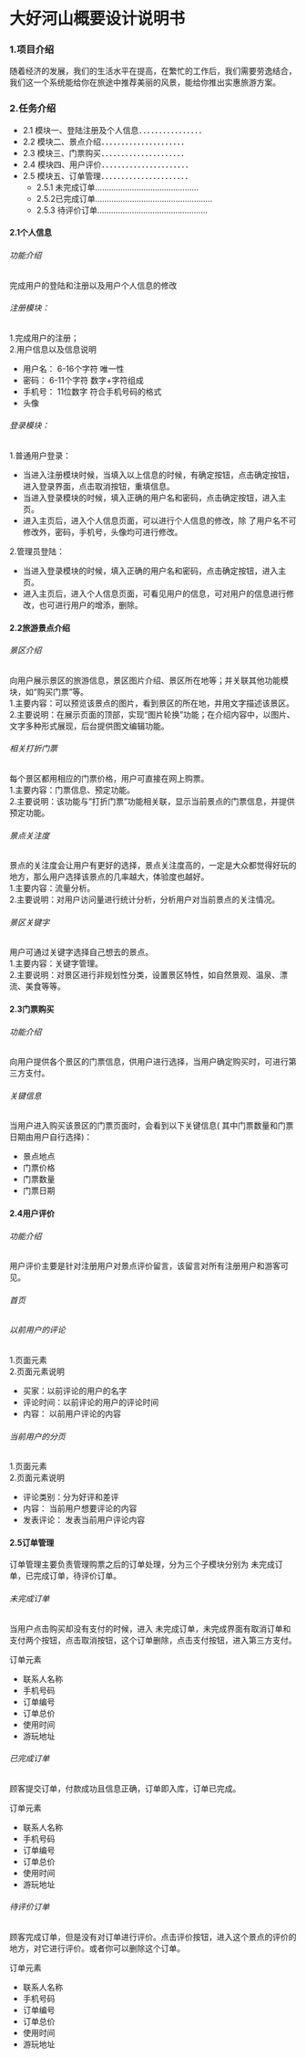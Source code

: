 # 大好河山概要设计说明书
### 1.项目介绍
  随着经济的发展，我们的生活水平在提高，在繁忙的工作后，我们需要劳逸结合，我们这一个系统能给你在旅途中推荐美丽的风景，能给你推出实惠旅游方案。
### 2.任务介绍
  - 2.1 模块一、登陆注册及个人信息．．．．．．．．．．．．．．．．
  - 2.2 模块二、景点介绍．．．．．．．．．．．．．．．．．．．．．
  - 2.3 模块三、门票购买．．．．．．．．．．．．．．．．．．．．．
  - 2.4 模块四、用户评价．．．．．．．．．．．．．．．．．．．．．．
  - 2.5 模块五、订单管理．．．．．．．．．．．．．．．．．．．．．．            
       - 2.5.1 未完成订单………………………………………         
       - 2.5.2已完成订单………………………........................        
       - 2.5.3 待评价订单………………………………............      


#### 2.1个人信息  
###### 功能介绍      
  完成用户的登陆和注册以及用户个人信息的修改       
###### 注册模块：
 1.完成用户的注册；             
 2.用户信息以及信息说明      
  -  用户名：  6-16个字符   唯一性
  -  密码：      6-11个字符   数字+字符组成
  -  手机号：  11位数字     符合手机号码的格式
  -  头像
                
###### 登录模块：         
 1.普通用户登录：
   - 当进入注册模块时候，当填入以上信息的时候，有确定按钮，点击确定按钮，进入登录界面，点击取消按钮，重填信息。
   - 当进入登录模块的时候，填入正确的用户名和密码，点击确定按钮，进入主页。
   - 进入主页后，进入个人信息页面，可以进行个人信息的修改，除 了用户名不可修改外，密码，手机号，头像均可进行修改。         
             
 2.管理员登陆：
   - 当进入登录模块的时候，填入正确的用户名和密码，点击确定按钮，进入主页。
   - 进入主页后，进入个人信息页面，可看见用户的信息，可对用户的信息进行修改，也可进行用户的增添，删除。  
   
#### 2.2旅游景点介绍
###### 景区介绍  
 向用户展示景区的旅游信息，景区图片介绍、景区所在地等；并关联其他功能模块，如“购买门票”等。  
        1.主要内容：可以预览该景点的图片，看到景区的所在地，并用文字描述该景区。  
        2.主要说明：在展示页面的顶部，实现“图片轮换”功能；在介绍内容中，以图片、文字多种形式展现，后台提供图文编辑功能。

###### 相关打折门票  
每个景区都用相应的门票价格，用户可直接在网上购票。  
        1.主要内容：门票信息、预定功能。  
        2.主要说明：该功能与“打折门票”功能相关联，显示当前景点的门票信息，并提供预定功能。
        
###### 景点关注度
景点的关注度会让用户有更好的选择，景点关注度高的，一定是大众都觉得好玩的地方，那么用户选择该景点的几率越大，体验度也越好。  
        1.主要内容：流量分析。  
        2.主要说明：对用户访问量进行统计分析，分析用户对当前景点的关注情况。
        
###### 景区关键字
用户可通过关键字选择自己想去的景点。  
        1.主要内容：关键字管理。   
        2.主要说明：对景区进行非规划性分类，设置景区特性，如自然景观、温泉、漂流、美食等等。  
        
#### 2.3门票购买
###### 功能介绍
向用户提供各个景区的门票信息，供用户进行选择，当用户确定购买时，可进行第三方支付。
###### 关键信息
 当用户进入购买该景区的门票页面时，会看到以下关键信息( 其中门票数量和门票日期由用户自行选择)：
 - 景点地点
 - 门票价格
 - 门票数量
 - 门票日期

   
#### 2.4用户评价
###### 功能介绍
  用户评价主要是针对注册用户对景点评价留言，该留言对所有注册用户和游客可见。
###### 首页
###### 以前用户的评论  
 1.页面元素       
 2.页面元素说明            
   - 买家：以前评论的用户的名字
   - 评论时间：以前评论的用户的评论时间
   - 内容： 以前用户评论的内容
         
###### 当前用户的分页   
 1.页面元素       
 2.页面元素说明        
   - 评论类别：分为好评和差评
   - 内容： 当前用户想要评论的内容
   - 发表评论： 发表当前用户评论内容                    
   
#### 2.5订单管理
   订单管理主要负责管理购票之后的订单处理，分为三个子模块分别为 未完成订单，已完成订单，待评价订单。
 
###### 未完成订单  
   当用户点击购买却没有支付的时候，进入 未完成订单，未完成界面有取消订单和支付两个按钮，点击取消按钮，这个订单删除，点击支付按钮，进入第三方支付。
             
   订单元素
   - 联系人名称
   - 手机号码
   - 订单编号
   - 订单总价
   - 使用时间
   - 游玩地址  
   
###### 已完成订单
  顾客提交订单，付款成功且信息正确，订单即入库，订单已完成。
             
   订单元素
   - 联系人名称
   - 手机号码
   - 订单编号
   - 订单总价
   - 使用时间
   - 游玩地址  
   
###### 待评价订单
   顾客完成订单，但是没有对订单进行评价。点击评价按钮，进入这个景点的评价的地方，对它进行评价。或者你可以删除这个订单。
             
   订单元素
   - 联系人名称
   - 手机号码
   - 订单编号
   - 订单总价
   - 使用时间
   - 游玩地址  
   
   

             
